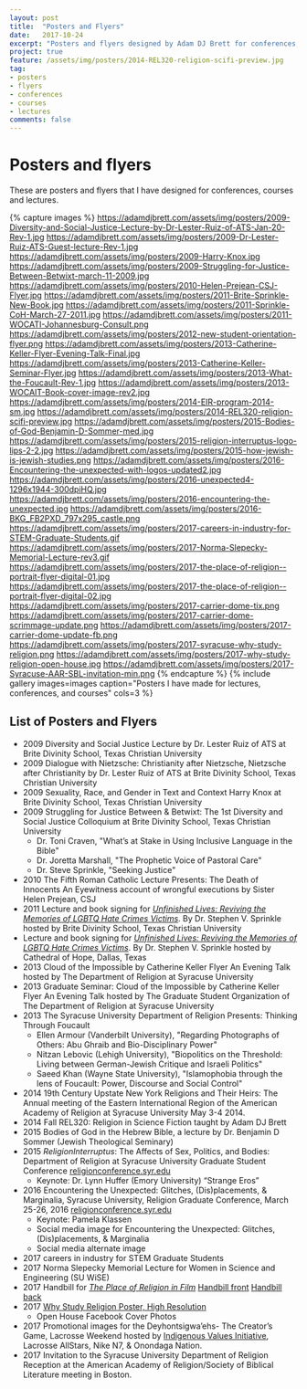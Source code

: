 ```yaml
---
layout: post
title:  "Posters and Flyers"
date:   2017-10-24
excerpt: "Posters and flyers designed by Adam DJ Brett for conferences, courses, and lectures."
project: true
feature: /assets/img/posters/2014-REL320-religion-scifi-preview.jpg
tag:
- posters
- flyers
- conferences
- courses
- lectures
comments: false
---
```


# Posters and flyers
These are posters and flyers that I have designed for conferences, courses and lectures.

{% capture images %}
https://adamdjbrett.com/assets/img/posters/2009-Diversity-and-Social-Justice-Lecture-by-Dr-Lester-Ruiz-of-ATS-Jan-20-Rev-1.jpg
https://adamdjbrett.com/assets/img/posters/2009-Dr-Lester-Ruiz-ATS-Guest-lecture-Rev-1.jpg
https://adamdjbrett.com/assets/img/posters/2009-Harry-Knox.jpg
https://adamdjbrett.com/assets/img/posters/2009-Struggling-for-Justice-Between-Betwixt-march-11-2009.jpg
https://adamdjbrett.com/assets/img/posters/2010-Helen-Prejean-CSJ-Flyer.jpg
https://adamdjbrett.com/assets/img/posters/2011-Brite-Sprinkle-New-Book.jpg
https://adamdjbrett.com/assets/img/posters/2011-Sprinkle-CoH-March-27-2011.jpg
https://adamdjbrett.com/assets/img/posters/2011-WOCATI-Johannesburg-Consult.png
https://adamdjbrett.com/assets/img/posters/2012-new-student-orientation-flyer.png
https://adamdjbrett.com/assets/img/posters/2013-Catherine-Keller-Flyer-Evening-Talk-Final.jpg
https://adamdjbrett.com/assets/img/posters/2013-Catherine-Keller-Seminar-Flyer.jpg
https://adamdjbrett.com/assets/img/posters/2013-What-the-Foucault-Rev-1.jpg
https://adamdjbrett.com/assets/img/posters/2013-WOCAIT-Book-cover-image-rev2.jpg
https://adamdjbrett.com/assets/img/posters/2014-EIR-program-2014-sm.jpg
https://adamdjbrett.com/assets/img/posters/2014-REL320-religion-scifi-preview.jpg
https://adamdjbrett.com/assets/img/posters/2015-Bodies-of-God-Benjamin-D-Sommer-med.jpg
https://adamdjbrett.com/assets/img/posters/2015-religion-interruptus-logo-lips-2-2.jpg
https://adamdjbrett.com/assets/img/posters/2015-how-jewish-is-jewish-studies.png
https://adamdjbrett.com/assets/img/posters/2016-Encountering-the-unexpected-with-logos-updated2.jpg
https://adamdjbrett.com/assets/img/posters/2016-unexpected4-1296x1944-300dpiHQ.jpg
https://adamdjbrett.com/assets/img/posters/2016-encountering-the-unexpected.jpg
https://adamdjbrett.com/assets/img/posters/2016-BKG_FB2PXD_797x295_castle.png
https://adamdjbrett.com/assets/img/posters/2017-careers-in-industry-for-STEM-Graduate-Students.gif
https://adamdjbrett.com/assets/img/posters/2017-Norma-Slepecky-Memorial-Lecture-rev3.gif
https://adamdjbrett.com/assets/img/posters/2017-the-place-of-religion--portrait-flyer-digital-01.jpg
https://adamdjbrett.com/assets/img/posters/2017-the-place-of-religion--portrait-flyer-digital-02.jpg
https://adamdjbrett.com/assets/img/posters/2017-carrier-dome-tix.png
https://adamdjbrett.com/assets/img/posters/2017-carrier-dome-scrimmage-update.png
https://adamdjbrett.com/assets/img/posters/2017-carrier-dome-update-fb.png
https://adamdjbrett.com/assets/img/posters/2017-syracuse-why-study-religion.png
https://adamdjbrett.com/assets/img/posters/2017-why-study-religion-open-house.jpg
https://adamdjbrett.com/assets/img/posters/2017-Syracuse-AAR-SBL-invitation-min.png
{% endcapture %}
{% include gallery images=images caption="Posters I have made for lectures, conferences, and courses" cols=3 %}


## List of Posters and Flyers
* 2009 Diversity and Social Justice Lecture by Dr. Lester Ruiz of ATS at Brite Divinity School, Texas Christian University
* 2009 Dialogue with Nietzsche: Christianity after Nietzsche, Nietzsche after Christianity by Dr. Lester Ruiz of ATS at Brite Divinity School, Texas Christian University
* 2009 Sexuality, Race, and Gender in Text and Context Harry Knox at Brite Divinity School, Texas Christian University
* 2009 Struggling for Justice Between & Betwixt: The 1st Diversity and Social Justice Colloquium at Brite Divinity School, Texas Christian University
    - Dr. Toni Craven, "What’s at Stake in Using Inclusive Language in the Bible"
    - Dr. Joretta Marshall, "The Prophetic Voice of Pastoral Care"
    - Dr. Steve Sprinkle, "Seeking Justice"
* 2010 The Fifth Roman Catholic Lecture Presents: The Death of Innocents An Eyewitness account of wrongful executions by Sister Helen Prejean, CSJ
* 2011 Lecture and book signing for [_Unfinished Lives: Reviving the Memories of LGBTQ Hate Crimes Victims_](http://unfinishedlivesblog.com). By Dr. Stephen V. Sprinkle hosted by Brite Divinity School, Texas Christian University
* Lecture and book signing for [_Unfinished Lives: Reviving the Memories of LGBTQ Hate Crimes Victims_](http://unfinishedlivesblog.com). By Dr. Stephen V. Sprinkle hosted by Cathedral of Hope, Dallas, Texas
* 2013 Cloud of the Impossible by Catherine Keller Flyer An Evening Talk hosted by The Department of Religion at Syracuse University
* 2013 Graduate Seminar: Cloud of the Impossible by Catherine Keller Flyer An Evening Talk hosted by The Graduate Student Organization of The Department of Religion at Syracuse University
* 2013 The Syracuse University Department of Religion Presents: Thinking Through Foucault
    - Ellen Armour (Vanderbilt University), "Regarding Photographs of Others: Abu Ghraib and Bio-Disciplinary Power"
    - Nitzan Lebovic (Lehigh University), "Biopolitics on the Threshold: Living between German-Jewish Critique and Israeli Politics"
    - Saeed Khan (Wayne State University), "Islamophobia through the lens of Foucault: Power, Discourse and Social Control"
* 2014 19th Century Upstate New York Religions and Their Heirs: The Annual meeting of the Eastern International Region of the American Academy of Religion at Syracuse University May 3-4 2014.
* 2014 Fall REL320: Religion in Science Fiction taught by Adam DJ Brett
* 2015 Bodies of God in the Hebrew Bible, a lecture by Dr. Benjamin D Sommer (Jewish Theological Seminary)
* 2015 _ReligionInterruptus_: The Affects of Sex, Politics, and Bodies: Department of Religion at Syracuse University Graduate Student Conference [religionconference.syr.edu](http://religionconference.syr.edu)
    - Keynote: Dr. Lynn Huffer (Emory University) “Strange Eros”
* 2016 Encountering the Unexpected: Glitches, (Dis)placements, & Marginalia, Syracuse University, Religion Graduate Conference, March 25-26, 2016  [religionconference.syr.edu](http://religionconference.syr.edu)
    - Keynote: Pamela Klassen
    - Social media image for Encountering the Unexpected: Glitches, (Dis)placements, & Marginalia
    - Social media alternate image
* 2017 careers in industry for STEM Graduate Students
* 2017 Norma Slepecky Memorial Lecture for Women in Science and Engineering (SU WiSE)
* 2017 Handbill for [_The Place of Religion in Film_](https://twitter.com/search?q=%23religioninfilm&src=typd) [Handbill front](https://adamdjbrett.com/assets/img/posters/2017-the-place-of-religion--portrait-flyer-digital-01.jpg) [Handbill back](http://adamdjbrett.com/assets/img/posters/2017-the-place-of-religion--portrait-flyer-digital-02.jpg)
* 2017 [Why Study Religion Poster, High Resolution](https://adamdjbrett.com/assets/img/posters/2017-syracuse-why-study-religion-HQ.png)
  - Open House Facebook Cover Photos
* 2017 Promotional images for the Deyhontsigwa’ehs- The Creator’s Game, Lacrosse Weekend hosted by [Indigenous Values Initiative](http://indigenousvalues.org), Lacrosse AllStars, Nike N7, & Onondaga Nation.
* 2017 Invitation to the Syracuse University Department of Religion Reception at the American Academy of Religion/Society of Biblical Literature meeting in Boston.
